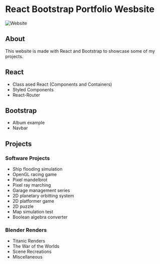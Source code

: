 # React Bootstrap Portfolio Wesbsite
![Website](https://i.imgur.com/ymp1BnW.png)
## About
This website is made with React and Bootstrap to showcase some of my projects.
## React
- Class ased React (Components and Containers)
- Styled Components
- React-Router
## Bootstrap
- Album example
- Navbar
## Projects
### Software Projects
- Ship flooding simulation
- OpenGL racing game
- Pixel mandelbrot
- Pixel ray marching
- Garage management series
- 2D planetary orbitting system
- 2D platformer game
- 2D puzzle
- Map simulation test
- Boolean algebra converter
### Blender Renders
- Titanic Renders
- The War of the Worlds
- Scene Recreations
- Miscellaneous
